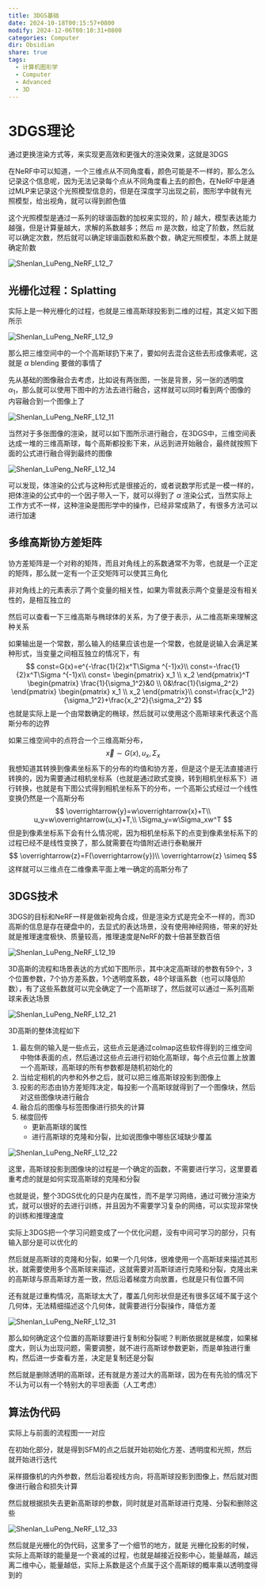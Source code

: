 ```yaml
---
title: 3DGS基础
date: 2024-10-18T00:15:57+0800
modify: 2024-12-06T00:10:31+0800
categories: Computer
dir: Obsidian
share: true
tags:
  - 计算机图形学
  - Computer
  - Advanced
  - 3D
---
```


# 3DGS理论

通过更换渲染方式等，来实现更高效和更强大的渲染效果，这就是3DGS

在NeRF中可以知道，一个三维点从不同角度看，颜色可能是不一样的，那么怎么记录这个信息呢，因为无法记录每个点从不同角度看上去的颜色，在NeRF中是通过MLP来记录这个光照模型信息的，但是在深度学习出现之前，图形学中就有光照模型，给出视角，就可以得到颜色值

这个光照模型是通过一系列的球谐函数的加权来实现的，阶 $j$ 越大，模型表达能力越强，但是计算量越大，求解的系数越多；然后 $m$ 是次数，给定了阶数，然后就可以确定次数，然后就可以确定球谐函数和系数个数，确定光照模型，本质上就是确定阶数

![Shenlan_LuPeng_NeRF_L12_7](/images/Shenlan_LuPeng_NeRF_L12_7.png)

## 光栅化过程：Splatting

实际上是一种光栅化的过程，也就是三维高斯球投影到二维的过程，其定义如下图所示

![Shenlan_LuPeng_NeRF_L12_9](/images/Shenlan_LuPeng_NeRF_L12_9.png)

那么把三维空间中的一个个高斯球扔下来了，要如何去混合这些去形成像素呢，这就是 $\alpha$​ blending 要做的事情了

先从基础的图像融合去考虑，比如说有两张图，一张是背景，另一张的透明度 $\alpha_1$，那么就可以使用下图中的方法去进行融合，这样就可以同时看到两个图像的内容融合到一个图像上了 

![Shenlan_LuPeng_NeRF_L12_11](/images/Shenlan_LuPeng_NeRF_L12_11.png)

当然对于多张图像的渲染，就可以如下图所示进行融合，在3DGS中，三维空间表达成一堆的三维高斯球，每个高斯都投影下来，从远到进开始融合，最终就按照下面的公式进行融合得到最终的图像

![Shenlan_LuPeng_NeRF_L12_14](/images/Shenlan_LuPeng_NeRF_L12_14.png)

可以发现，体渲染的公式与这种形式是很接近的，或者说数学形式是一模一样的，把体渲染的公式中的一个因子带入一下，就可以得到了 $\alpha$ 渲染公式，当然实际上工作方式不一样，这种渲染是图形学中的操作，已经非常成熟了，有很多方法可以进行加速

## 多维高斯协方差矩阵

协方差矩阵是一个对称的矩阵，而且对角线上的系数通常不为零，也就是一个正定的矩阵，那么就一定有一个正交矩阵可以使其三角化

非对角线上的元素表示了两个变量的相关性，如果为零就表示两个变量是没有相关性的，是相互独立的

然后可以查看一下三维高斯与椭球体的关系，为了便于表示，从二维高斯来理解这种关系

如果输出是一个常数，那么输入的结果应该也是一个常数，也就是说输入会满足某种形式，当变量之间相互独立的情况下，有
$$
const=G(x)=e^{-\frac{1}{2}x^T\Sigma ^{-1}x}\\
const=-\frac{1}{2}x^T\Sigma ^{-1}x\\
const=
\begin{pmatrix}
x_1 \\
x_2
\end{pmatrix}^T
\begin{pmatrix}
\frac{1}{\sigma_1^2}&0 \\
0&\frac{1}{\sigma_2^2}
\end{pmatrix}
\begin{pmatrix}
x_1 \\
x_2
\end{pmatrix}\\
const=\frac{x_1^2}{\sigma_1^2}+\frac{x_2^2}{\sigma_2^2}
$$
也就是实际上是一个由常数确定的椭球，然后就可以使用这个高斯球来代表这个高斯分布的边界

如果三维空间中的点符合一个三维高斯分布，
$$
\overrightarrow{x}\sim G(x),u_x,\Sigma_x
$$
我想知道其转换到像素坐标系下的分布的均值和协方差，但是这个是无法直接进行转换的，因为需要通过相机坐标系（也就是通过欧式变换，转到相机坐标系下）进行转换，也就是有下图公式得到相机坐标系下的分布，一个高斯公式经过一个线性变换仍然是一个高斯分布
$$
\overrightarrow{y}=w\overrightarrow{x}+T\\
u_y=w\overrightarrow{u_x}+T,\\
\Sigma_y=w\Sigma_xw^T
$$
但是到像素坐标系下会有什么情况呢，因为相机坐标系下的点变到像素坐标系下的过程已经不是线性变换了，那么就需要在均值附近进行泰勒展开
$$
\overrightarrow{z}=F(\overrightarrow{y})\\
\overrightarrow{z} \simeq
$$
这样就可以三维点在二维像素平面上唯一确定的高斯分布了

## 3DGS技术

3DGS的目标和NeRF一样是做新视角合成，但是渲染方式是完全不一样的，而3D高斯的信息是存在硬盘中的，去显式的表达场景，没有使用神经网络，带来的好处就是推理速度极快、质量较高，推理速度是NeRF的数十倍甚至数百倍

![Shenlan_LuPeng_NeRF_L12_19](/images/Shenlan_LuPeng_NeRF_L12_19.png)

3D高斯的流程和场景表达的方式如下图所示，其中决定高斯球的参数有59个，3个位置参数，7个协方差系数，1个透明度系数，48个球谐系数（也可以降低阶数），有了这些系数就可以完全确定了一个高斯球了，然后就可以通过一系列高斯球来表达场景

![Shenlan_LuPeng_NeRF_L12_21](/images/Shenlan_LuPeng_NeRF_L12_21.png)

3D高斯的整体流程如下

1. 最左侧的输入是一些点云，这些点云是通过colmap这些软件得到的三维空间中物体表面的点，然后通过这些点云进行初始化高斯球，每个点云位置上放置一个高斯球，高斯球的所有参数都是随机初始化的
2. 当给定相机的内参和外参之后，就可以把三维高斯球投影到图像上
3. 投影的形态由协方差矩阵决定，每投影一个高斯球就得到了一个图像块，然后对这些图像块进行融合
4. 融合后的图像与标签图像进行损失的计算
5. 梯度回传
   - 更新高斯球的属性
   - 进行高斯球的克隆和分裂，比如说图像中哪些区域缺少覆盖

![Shenlan_LuPeng_NeRF_L12_22](/images/Shenlan_LuPeng_NeRF_L12_22.png)

这里，高斯球投影到图像块的过程是一个确定的函数，不需要进行学习，这里要着重考虑的就是如何实现高斯球的克隆和分裂

也就是说，整个3DGS优化的只是内在属性，而不是学习网络，通过可微分渲染方式，就可以很好的去进行训练，并且因为不需要学习复杂的网络，可以实现非常快的训练和推理速度

实际上3DGS把一个学习问题变成了一个优化问题，没有中间可学习的部分，只有输入部分是可以优化的

然后就是高斯球的克隆和分裂，如果一个几何体，很难使用一个高斯球来描述其形状，就需要使用多个高斯球来描述，这就需要对高斯球进行克隆和分裂，克隆出来的高斯球与原高斯球方差一致，然后沿着梯度方向放置，也就是只有位置不同

还有就是过重构情况，高斯球太大了，覆盖几何形状但是还有很多区域不属于这个几何体，无法精细描述这个几何体，就需要进行分裂操作，降低方差

![Shenlan_LuPeng_NeRF_L12_31](/images/Shenlan_LuPeng_NeRF_L12_31.png)

那么如何确定这个位置的高斯球要进行复制和分裂呢？判断依据就是梯度，如果梯度大，则认为出现问题，需要调整，就不进行高斯球参数更新，而是单独进行重构，然后进一步查看方差，决定是复制还是分裂

然后就是删除透明的高斯球，还有就是方差过大的高斯球，因为在有先验的情况下不认为可以有一个特别大的平坦表面（人工考虑）

## 算法伪代码

实际上与前面的流程图一一对应

在初始化部分，就是得到SFM的点之后就开始初始化方差、透明度和光照，然后就开始进行迭代

采样摄像机的内外参数，然后沿着视线方向，将高斯球投影到图像上，然后就对图像进行融合和损失计算

然后就根据损失去更新高斯球的参数，同时就是对高斯球进行克隆、分裂和删除这些

![Shenlan_LuPeng_NeRF_L12_33](/images/Shenlan_LuPeng_NeRF_L12_33.png)

然后就是光栅化的伪代码，这里多了一个细节的地方，就是 光栅化投影的时候，实际上高斯球的能量是一个衰减的过程，也就是越接近投影中心，能量越高，越远离二维中心，能量越低，实际上系数是这个点属于这个高斯球的概率乘以透明度得到的